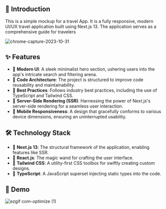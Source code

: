 🚀 Introduction
---------------

This is a simple mockup for a travel App. It is a fully responsive, modern UI/UX travel application built using Next.js 13. The application serves as a comprehensive guide for travelers

![chrome-capture-2023-10-31](https://github.com/0xMrik/Travel_App_Website/assets/114156582/9a8751e7-4807-4911-80f4-fd15e5374fd2)


✨ Features
----------

- 📌 **Modern UI**: A sleek minimalist hero section, ushering users into the app's intricate search and filtering arena.
- 📌 **Code Architecture**: The project is structured to improve code reusability and maintainability.
- 📌 **Best Practices**: Follows industry best practices, including the use of TypeScript and Tailwind CSS.
- 📌 **Server-Side Rendering (SSR)**: Harnessing the power of Next.js's server-side rendering for a seamless user interaction.
- 📌 **Mobile Responsiveness**: A design that gracefully conforms to various device dimensions, ensuring an uninterrupted usability.


🛠️ Technology Stack
--------------------

- 📌 **Next.js 13**: The structural framework of the application, enabling features like SSR.
- 📌 **React.js**: The magic wand for crafting the user interface.
- 📌 **Tailwind CSS**: A utility-first CSS toolbox for swiftly creating custom designs.
- 📌 **TypeScript**: A JavaScript superset injecting static types into the code.

👀 Demo
----------

![ezgif com-optimize (1)](https://github.com/0xMrik/Travel_App_Website/assets/114156582/684c1535-8a46-4233-b121-483611b3c498)


